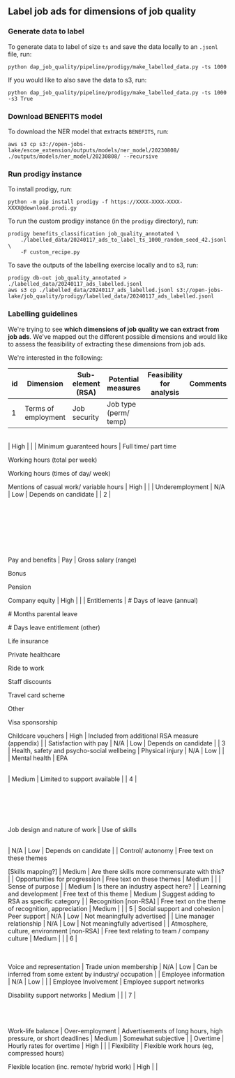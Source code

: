 ## Label job ads for dimensions of job quality

### Generate data to label

To generate data to label of size `ts` and save the data locally to an `.jsonl` file, run:

```
python dap_job_quality/pipeline/prodigy/make_labelled_data.py -ts 1000
```

If you would like to also save the data to s3, run:

```
python dap_job_quality/pipeline/prodigy/make_labelled_data.py -ts 1000 -s3 True
```

### Download BENEFITS model

To download the NER model that extracts `BENEFITS`, run:

```
aws s3 cp s3://open-jobs-lake/escoe_extension/outputs/models/ner_model/20230808/ ./outputs/models/ner_model/20230808/ --recursive
```

### Run prodigy instance

To install prodigy, run:

```
python -m pip install prodigy -f https://XXXX-XXXX-XXXX-XXXX@download.prodi.gy
```

To run the custom prodigy instance (in the `prodigy` directory), run:

```
prodigy benefits_classification job_quality_annotated \
    ./labelled_data/20240117_ads_to_label_ts_1000_random_seed_42.jsonl \
    -F custom_recipe.py
```

To save the outputs of the labelling exercise locally and to s3, run:

```
prodigy db-out job_quality_annotated > ./labelled_data/20240117_ads_labelled.jsonl
aws s3 cp ./labelled_data/20240117_ads_labelled.jsonl s3://open-jobs-lake/job_quality/prodigy/labelled_data/20240117_ads_labelled.jsonl
```

### Labelling guidelines

We're trying to see **which dimensions of job quality we can extract from job ads**. We've mapped out the different possible dimensions and would like to assess the feasibility of extracting these dimensions from job ads.

We're interested in the following:

| id  | Dimension           | Sub-element (RSA) | Potential measures    | Feasibility for analysis | Comments |
| --- | ------------------- | ----------------- | --------------------- | ------------------------ | -------- |
| 1   | Terms of employment | Job security      | Job type (perm/ temp) |

<br> | High | |
| Minimum guaranteed hours | Full time/ part time

Working hours (total per week)

Working hours (times of day/ week)

Mentions of casual work/ variable hours | High | |
| Underemployment | N/A | Low | Depends on candidate |
| 2 | <br><br><br><br><br><br><br><br>

Pay and benefits | Pay | Gross salary (range)

Bonus

Pension

Company equity | High | |
| Entitlements | \# Days of leave (annual)

\# Months parental leave

\# Days leave entitlement (other)

Life insurance

Private healthcare

Ride to work

Staff discounts

Travel card scheme

Other

Visa sponsorship

Childcare vouchers | High | Included from additional RSA measure (appendix) |
| Satisfaction with pay | N/A | Low | Depends on candidate |
| 3 | Health, safety and psycho-social wellbeing | Physical injury | N/A | Low | |
| Mental health | EPA

<br> | Medium | Limited to support available |
| 4 | <br><br><br><br><br><br>

Job design and nature of work | Use of skills

<br> | N/A | Low | Depends on candidate |
| Control/ autonomy | Free text on these themes

[Skills mapping?] | Medium | Are there skills more commensurate with this? |
| Opportunities for progression | Free text on these themes | Medium | |
| Sense of purpose | | Medium | Is there an industry aspect here? |
| Learning and development | Free text of this theme | Medium | Suggest adding to RSA as specific category |
| Recognition [non-RSA] | Free text on the theme of recognition, appreciation | Medium | |
| 5 | Social support and cohesion | Peer support | N/A | Low | Not meaningfully advertised |
| Line manager relationship | N/A | Low | Not meaningfully advertised |
| Atmosphere, culture, environment [non-RSA] | Free text relating to team / company culture | Medium | |
| 6 | <br><br><br>

Voice and representation | Trade union membership | N/A | Low | Can be inferred from some extent by industry/ occupation |
| Employee information | N/A | Low | |
| Employee Involvement | Employee support networks

Disability support networks | Medium | |
| 7 | <br><br><br><br>

Work-life balance | Over-employment | Advertisements of long hours, high pressure, or short deadlines | Medium | Somewhat subjective |
| Overtime | Hourly rates for overtime | High | |
| Flexibility | Flexible work hours (eg, compressed hours)

Flexible location (inc. remote/ hybrid work) | High | |
